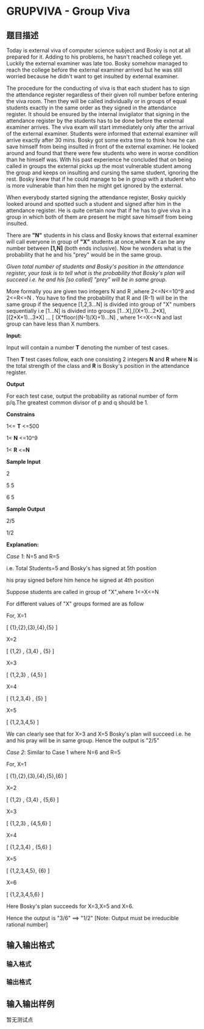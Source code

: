 # GRUPVIVA - Group Viva

## 题目描述

Today is external viva of computer science subject and Bosky is not at all prepared for it. Adding to his problems, he hasn't reached college yet. Luckily the external examiner was late too. Bosky somehow managed to reach the college before the external examiner arrived but he was still worried because he didn't want to get insulted by external examiner.

The procedure for the conducting of viva is that each student has to sign the attendance register regardless of their given roll number before entering the viva room. Then they will be called individually or in groups of equal students exactly in the same order as they signed in the attendance register. It should be ensured by the internal invigilator that signing in the attendance register by the students has to be done before the external examiner arrives. The viva exam will start immediately only after the arrival of the external examiner. Students were informed that external examiner will arrive exactly after 30 mins. Bosky got some extra time to think how he can save himself from being insulted in front of the external examiner. He looked around and found that there were few students who were in worse condition than he himself was. With his past experience he concluded that on being called in groups the external picks up the most vulnerable student among the group and keeps on insulting and cursing the same student, ignoring the rest. Bosky knew that if he could manage to be in group with a student who is more vulnerable than him then he might get ignored by the external.

When everybody started signing the attendance register, Bosky quickly looked around and spotted such a student and signed after him in the attendance register. He is quite certain now that if he has to give viva in a group in which both of them are present he might save himself from being insulted.

There are **"N"** students in his class and Bosky knows that external examiner will call everyone in group of **"X"** students at once,where **X** can be any number between **\[1,N\]** (both ends inclusive). Now he wonders what is the probability that he and his "prey" would be in the same group.

_Given total number of students and Bosky's position in the attendance register, your task is to tell what is the probability that Bosky's plan will succeed i.e. he and his \[so called\] "prey" will be in same group._

More formally you are given two integers N and R ,where 2<=N<=10^9 and 2<=R<=N . You have to find the probability that R and (R-1) will be in the same group if the sequence \[1,2,3...N\] is divided into group of "X" numbers sequentially i.e \[1...N\] is divided into groups \[1...X\],\[(X+1)...2\*X\], \[(2\*X+1)...3\*X\] ... \[ (X\*floor((N-1)/X)+1)...N\] , where 1<=X<=N and last group can have less than X numbers.

**Input:**

Input will contain a number **T** denoting the number of test cases.

Then **T** test cases follow, each one consisting 2 integers **N** and **R** where **N** is the total strength of the class and **R** is Bosky's position in the attendance register.

**Output**

For each test case, output the probability as rational number of form p/q.The greatest common divisor of p and q should be 1.

**Constrains**

1<= **T** <=500

1< **N** <=10^9

1< **R** <=**N**

**Sample Input**

2

5 5

6 5

**Sample Output**

2/5

1/2

**Explanation:**

_Case 1_: N=5 and R=5

i.e. Total Students=5 and Bosky's has signed at 5th position

his pray signed before him hence he signed at 4th position

Suppose students are called in group of "X",where 1<=X<=N

For different values of "X" groups formed are as follow

For, X=1

\[ {1},{2},{3},{4},{5} \]

X=2

\[ {1,2} , {3,4} , {5} \]

X=3

\[ {1,2,3} , {4,5} \]

X=4

\[ {1,2,3,4} , {5} \]

X=5

\[ {1,2,3,4,5} \]

We can clearly see that for X=3 and X=5 Bosky's plan will succeed i.e. he and his pray will be in same group. Hence the output is "2/5"

_Case 2_: Similar to Case 1 where N=6 and R=5

For, X=1

\[ {1},{2},{3},{4},{5},{6} \]

X=2

\[ {1,2} , {3,4} , {5,6} \]

X=3

\[ {1,2,3} , {4,5,6} \]

X=4

\[ {1,2,3,4} , {5,6} \]

X=5

\[ {1,2,3,4,5}, {6} \]

X=6

\[ {1,2,3,4,5,6} \]

Here Bosky's plan succeeds for X=3,X=5 and X=6.

Hence the output is "3/6" ==> "1/2" \[Note: Output must be irreducible rational number\]

## 输入输出格式

### 输入格式

### 输出格式

## 输入输出样例

暂无测试点

